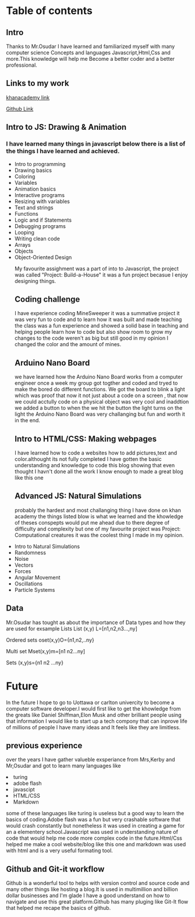 <h1> Table of contents  </h1>


<h2>Intro</h2>

<p>Thanks to Mr.Osudar I have learned and familiarized myself with many computer science Concepts and languages Javascript,Html,Css and more.This knowledge will help me Become a better coder and a better professional.</p>


<h2>Links to my work </h2>
<a href="https://www.khanacademy.org/profile/mzhig1/">khanacademy link</a>

<a href="https://github.com/mzhig1">Github Link</a>



<h2>Intro to JS: Drawing & Animation</h2>
<h3>I have learned many things in javascript below there is a list of the things I have learned and achieved.</h3> 

<ul>
<li>Intro to programming</li>
<li>Drawing basics</li>
<li>Coloring</li>
<li>Variables</li>
<li>Animation basics</li>
<li>Interactive programs</li>
<li>Resizing with variables</li>
<li>Text and strings</li>
<li>Functions</li>
<li>Logic and if Statements</li>
<li>Debugging programs</li>
<li>Looping</li>
<li>Writing clean code</li>                    
<li>Arrays</li>
<li>Objects</li>
<li>Object-Oriented Design</li>

<p>My favourite assighment was a part of into to Javascript, the project was called "Project: Build-a-House" it was a fun project becasue I enjoy designing things.</p>



<h2>Coding challenge </h2>
<p>I have experience coding MineSweeper it was a summative project it was very fun to code and to learn how it was built and made teaching the class was a fun experience and showed a solid base in teaching and helping people learn how to code but also show room to grow my changes to the code weren't as big but still good in my opinion I changed the color and the amount of mines.</p>


<h2>Arduino Nano Board </h2>
<p>
we have learned how the Arduino Nano Board works from a computer engineer once a week my group got togther and coded and tryed to make 
the bored do different functions. We got the board to blink a light which was proof that now it not just about a code on a screen , that now we could acctully code on a physical object was very cool and inaddtion we added a button to when the we hit the button the light turns on the light the Arduino Nano Board was very challanging but fun and worth it in the end.</p>




<h2>Intro to HTML/CSS: Making webpages </h2>
<p>
  I have learned how to code a websites how to add pictures,text and color.althought its not fully completed I have gotten the basic understanding and knowledge to code this blog showing that even thought I havn't done all the work I know enough to made a great blog like this one  </p>


<h2>Advanced JS: Natural Simulations</h2>

<p>
 probably the hardest and most challanging thing I have done on khan academy the things listed blow is what we learned and the khowledge of theses conspepts would put me ahead due to there degree of difficulty and complexity but one of my favourite project was Project: Computational creatures it was the coolest thing I made in my opinion.</p>
 <li>Intro to Natural Simulations</li>
<li>Randomness</li>
<li>Noise</li>
<li>Vectors</li>
<li>Forces</li>
<li>Angular Movement</li>
<li>Oscillations</li>
<li>Particle Systems</li>
</ul>





<h2>Data </h2>
<p>Mr.Osudar has tought as about the importance of Data types and how they are used for exsample
Lists 
List (x,y) L=[n1,n2,n3…,ny] 

Ordered sets
oset(x,y)O={n1,n2,..ny} 

Multi set  Mset(x,y)m=[n1 n2...ny]

Sets 
(x,y)s={n1 n2 ...ny}

</p>




<h1>Future</h1>
<p>In the future I hope to go to Uottawa or carlton univercity to become a computer software developer.I would  first like to get the khowledge from the greats like Daniel Shiffman,Elon Musk and other brilliant people using that information I would like to start up a tech compony that can inprove life of millions of people I have many ideas and It feels like they are limitless.</p>


<h2>previous experience</h2>
  
  <p>
    
  over the years I have gather valueble exsperiance from Mrs,Kerby and Mr,Osudar and got to learn many languages like
  </p>
  
  <li>turing</li>
 <li> adobe flash</li>
  <li>javascipt</li>
 <li> HTML/CSS</li>
 <li> Markdown</li>
  
   
   <p>
  some of these languages like turing is useless but a good way to learn the basics of coding.Adobe flash was a fun but very crashable software that would crash constantly but nonetheless it was used in creating a game for an a elementery school.Javascript was used in 
  understanding nature of code that would help me code more complex code in the future.Html/Css helped me make a cool website/blog like this one and markdown was used with html and is a very useful formating tool.
  </p>
  

<h2>Github and Git-it workflow</h2>

<p>Github is a wonderful tool to helps with version control and source code and many other things like hosting a blog.It is used in multimillion and billion dollar businesses and I'm glade I have a good understand on how to navigate and use this great platform.Github has many pluging like Git-It flow that helped me recape the basics of github.</p>










